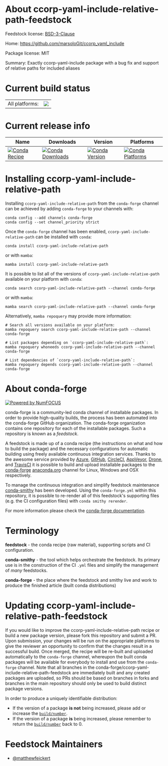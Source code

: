 About ccorp-yaml-include-relative-path-feedstock
================================================

Feedstock license: [BSD-3-Clause](https://github.com/conda-forge/ccorp-yaml-include-relative-path-feedstock/blob/main/LICENSE.txt)

Home: https://github.com/marsoloGit/ccorp_yaml_include

Package license: MIT

Summary: Exactly ccorp-yaml-include package with a bug fix and support of relative paths for included aliases

Current build status
====================


<table><tr><td>All platforms:</td>
    <td>
      <a href="https://dev.azure.com/conda-forge/feedstock-builds/_build/latest?definitionId=23776&branchName=main">
        <img src="https://dev.azure.com/conda-forge/feedstock-builds/_apis/build/status/ccorp-yaml-include-relative-path-feedstock?branchName=main">
      </a>
    </td>
  </tr>
</table>

Current release info
====================

| Name | Downloads | Version | Platforms |
| --- | --- | --- | --- |
| [![Conda Recipe](https://img.shields.io/badge/recipe-ccorp--yaml--include--relative--path-green.svg)](https://anaconda.org/conda-forge/ccorp-yaml-include-relative-path) | [![Conda Downloads](https://img.shields.io/conda/dn/conda-forge/ccorp-yaml-include-relative-path.svg)](https://anaconda.org/conda-forge/ccorp-yaml-include-relative-path) | [![Conda Version](https://img.shields.io/conda/vn/conda-forge/ccorp-yaml-include-relative-path.svg)](https://anaconda.org/conda-forge/ccorp-yaml-include-relative-path) | [![Conda Platforms](https://img.shields.io/conda/pn/conda-forge/ccorp-yaml-include-relative-path.svg)](https://anaconda.org/conda-forge/ccorp-yaml-include-relative-path) |

Installing ccorp-yaml-include-relative-path
===========================================

Installing `ccorp-yaml-include-relative-path` from the `conda-forge` channel can be achieved by adding `conda-forge` to your channels with:

```
conda config --add channels conda-forge
conda config --set channel_priority strict
```

Once the `conda-forge` channel has been enabled, `ccorp-yaml-include-relative-path` can be installed with `conda`:

```
conda install ccorp-yaml-include-relative-path
```

or with `mamba`:

```
mamba install ccorp-yaml-include-relative-path
```

It is possible to list all of the versions of `ccorp-yaml-include-relative-path` available on your platform with `conda`:

```
conda search ccorp-yaml-include-relative-path --channel conda-forge
```

or with `mamba`:

```
mamba search ccorp-yaml-include-relative-path --channel conda-forge
```

Alternatively, `mamba repoquery` may provide more information:

```
# Search all versions available on your platform:
mamba repoquery search ccorp-yaml-include-relative-path --channel conda-forge

# List packages depending on `ccorp-yaml-include-relative-path`:
mamba repoquery whoneeds ccorp-yaml-include-relative-path --channel conda-forge

# List dependencies of `ccorp-yaml-include-relative-path`:
mamba repoquery depends ccorp-yaml-include-relative-path --channel conda-forge
```


About conda-forge
=================

[![Powered by
NumFOCUS](https://img.shields.io/badge/powered%20by-NumFOCUS-orange.svg?style=flat&colorA=E1523D&colorB=007D8A)](https://numfocus.org)

conda-forge is a community-led conda channel of installable packages.
In order to provide high-quality builds, the process has been automated into the
conda-forge GitHub organization. The conda-forge organization contains one repository
for each of the installable packages. Such a repository is known as a *feedstock*.

A feedstock is made up of a conda recipe (the instructions on what and how to build
the package) and the necessary configurations for automatic building using freely
available continuous integration services. Thanks to the awesome service provided by
[Azure](https://azure.microsoft.com/en-us/services/devops/), [GitHub](https://github.com/),
[CircleCI](https://circleci.com/), [AppVeyor](https://www.appveyor.com/),
[Drone](https://cloud.drone.io/welcome), and [TravisCI](https://travis-ci.com/)
it is possible to build and upload installable packages to the
[conda-forge](https://anaconda.org/conda-forge) [anaconda.org](https://anaconda.org/)
channel for Linux, Windows and OSX respectively.

To manage the continuous integration and simplify feedstock maintenance
[conda-smithy](https://github.com/conda-forge/conda-smithy) has been developed.
Using the ``conda-forge.yml`` within this repository, it is possible to re-render all of
this feedstock's supporting files (e.g. the CI configuration files) with ``conda smithy rerender``.

For more information please check the [conda-forge documentation](https://conda-forge.org/docs/).

Terminology
===========

**feedstock** - the conda recipe (raw material), supporting scripts and CI configuration.

**conda-smithy** - the tool which helps orchestrate the feedstock.
                   Its primary use is in the construction of the CI ``.yml`` files
                   and simplify the management of *many* feedstocks.

**conda-forge** - the place where the feedstock and smithy live and work to
                  produce the finished article (built conda distributions)


Updating ccorp-yaml-include-relative-path-feedstock
===================================================

If you would like to improve the ccorp-yaml-include-relative-path recipe or build a new
package version, please fork this repository and submit a PR. Upon submission,
your changes will be run on the appropriate platforms to give the reviewer an
opportunity to confirm that the changes result in a successful build. Once
merged, the recipe will be re-built and uploaded automatically to the
`conda-forge` channel, whereupon the built conda packages will be available for
everybody to install and use from the `conda-forge` channel.
Note that all branches in the conda-forge/ccorp-yaml-include-relative-path-feedstock are
immediately built and any created packages are uploaded, so PRs should be based
on branches in forks and branches in the main repository should only be used to
build distinct package versions.

In order to produce a uniquely identifiable distribution:
 * If the version of a package **is not** being increased, please add or increase
   the [``build/number``](https://docs.conda.io/projects/conda-build/en/latest/resources/define-metadata.html#build-number-and-string).
 * If the version of a package **is** being increased, please remember to return
   the [``build/number``](https://docs.conda.io/projects/conda-build/en/latest/resources/define-metadata.html#build-number-and-string)
   back to 0.

Feedstock Maintainers
=====================

* [@matthewfeickert](https://github.com/matthewfeickert/)


<!-- dummy commit to enable rerendering -->

